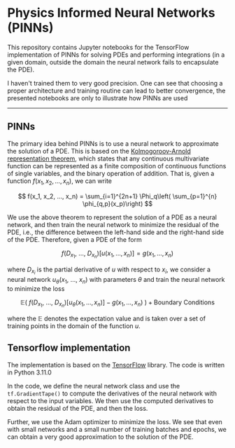# Physics Informed Neural Networks (PINNs)

This repository contains Jupyter notebooks for the TensorFlow implementation of PINNs for solving PDEs and performing integrations (in a given domain, outside the domain the neural network fails to encapsulate the PDE).

I haven't trained them to very good precision. One can see that choosing a proper architecture and training routine can lead to better convergence, the presented notebooks are only to illustrate how PINNs are used

<!-- The 2D case, where I am trying to solve the wave equation is, for some reason, getting glitchy. While for the presented case, the solution is right, for other cases the solution does not quite match the expected solution. I need to look into the implementation to find out what is wrong with the implementation! -->
---

## PINNs

The primary idea behind PINNs is to use a neural network to approximate the solution of a PDE. This is based on the [Kolmogoroov-Arnold representation theorem](https://en.wikipedia.org/wiki/Kolmogorov%E2%80%93Arnold_representation_theorem), which states that any continuous multivariate function can be represented as a finite composition of continuous functions of single variables, and the binary operation of addition. That is, given a function $f(x_1, x_2, ..., x_n)$, we can write

$$
f(x_1, x_2, ..., x_n) = \sum_{i=1}^{2n+1} \Phi_q\left( \sum_{p=1}^{n} \phi_{q,p}(x_p)\right)
$$

We use the above theorem to represent the solution of a PDE as a neural network, and then train the neural network to minimize the residual of the PDE, i.e., the difference between the left-hand side and the right-hand side of the PDE. Therefore, given a PDE of the form 

$$
f(D_{x_1},~ \dots,~D_{x_n})[u(x_1, \dots, x_n)] = g(x_1, \dots, x_n)
$$

where $D_{x_i}$ is the partial derivative of $u$ with respect to $x_i$, we consider a neural network $u_\theta (x_1, ~\dots,~x_n)$ with parameters $\theta$ and train the neural network to minimize the loss 

$$
    \mathbb{E}\left(~f(D_{x_1},~ \dots,~D_{x_n}) [u_\theta(x_1, \dots, x_n)] - g(x_1, \dots, x_n)~\right) + \mathrm{Boundary~Conditions}
$$

where the $\mathbb{E}$ denotes the expectation value and is taken over a set of training points in the domain of the function $u$.

## Tensorflow implementation 

The implementation is based on the [TensorFlow](https://www.tensorflow.org/) library. The code is written in Python 3.11.0

In the code, we define the neural network class and use the `tf.GradientTape()` to compute the derivatives of the neural network with respect to the input variables. We then use the computed derivatives to obtain the residual of the PDE, and then the loss. 

Further, we use the Adam optimizer to minimize the loss. We see that even with small networks and a small number of training batches and epochs, we can obtain a very good approximation to the solution of the PDE.